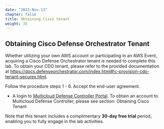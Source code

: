 ```yaml
---
date: "2023-Nov-13"
chapter: false
title: Obtaining Cisco tenant
weight: 35
---
```


## Obtaining Cisco Defense Orchestrator Tenant

Whether utilizing your own AWS account or participating in an AWS Event, acquiring a Cisco Defense Orchestrator tenant is needed to complete this lab. To obtain your CDO tenant, please refer to the provided documentation at https://docs.defenseorchestrator.com/index.html#!c-provision-cdo-tenant-securex.html. 

Follow the procedure steps 1 - 6. 
Accept the end-user agreement. 

* A login to [Multicloud Defense Controller Portal](https://www.defenseorchestrator.com/). To obtain an account to Multicloud Defense Controller, please see section: Obtaining Cisco Tenant 

Note that this tenant includes a complimentary **30-day free trial** period, enabling you to fully engage in the lab activities. 
